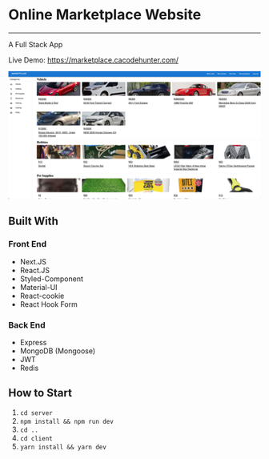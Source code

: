 # Online Marketplace Website

---



A Full Stack App



Live Demo: https://marketplace.cacodehunter.com/

![image-20211127215745505](images/image-20211127215745505.png)



## Built With

### Front End

- Next.JS
- React.JS
- Styled-Component
- Material-UI
- React-cookie
- React Hook Form



### Back End

- Express
- MongoDB (Mongoose)
- JWT
- Redis

## How to Start

1. ```cd server```
2. ```npm install && npm run dev```
2. `cd ..`
3. ```cd client```
4. ```yarn install && yarn dev```



